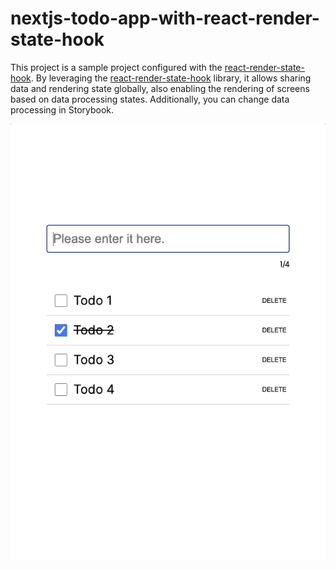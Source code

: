 # nextjs-todo-app-with-react-render-state-hook

This project is a sample project configured with the [react-render-state-hook](https://www.npmjs.com/package/react-render-state-hook). By leveraging the [react-render-state-hook](https://www.npmjs.com/package/react-render-state-hook) library, it allows sharing data and rendering state globally, also enabling the rendering of screens based on data processing states. Additionally, you can change data processing in Storybook.

![Alt text](assets/todo.gif)

